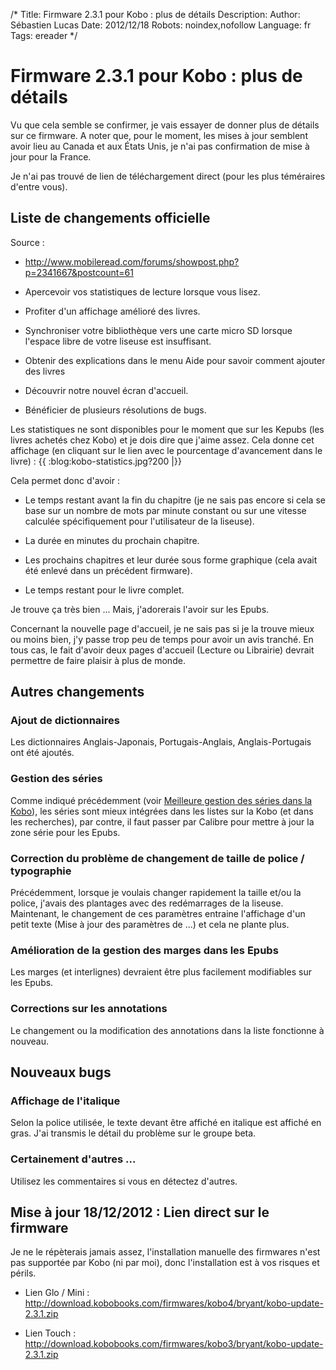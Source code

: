 /*
Title: Firmware 2.3.1 pour Kobo : plus de détails
Description: 
Author: Sébastien Lucas
Date: 2012/12/18
Robots: noindex,nofollow
Language: fr
Tags: ereader
*/
# Firmware 2.3.1 pour Kobo : plus de détails

Vu que cela semble se confirmer, je vais essayer de donner plus de détails sur ce firmware. A noter que, pour le moment, les mises à jour semblent avoir lieu au Canada et aux États Unis, je n'ai pas confirmation de mise à jour pour la France.

Je n'ai pas trouvé de lien de téléchargement direct (pour les plus téméraires d'entre vous).


## Liste de changements officielle

Source : 

*	http://www.mobileread.com/forums/showpost.php?p=2341667&postcount=61


*	Apercevoir vos statistiques de lecture lorsque vous lisez.

*	Profiter d'un affichage amélioré des livres.

*	Synchroniser votre bibliothèque vers une carte micro SD lorsque l'espace libre de votre liseuse est insuffisant.

*	Obtenir des explications dans le menu Aide pour savoir comment ajouter des livres

*	Découvrir notre nouvel écran d'accueil.

*	Bénéficier de plusieurs résolutions de bugs.

Les statistiques ne sont disponibles pour le moment que sur les Kepubs (les livres achetés chez Kobo) et je dois dire que j'aime assez. Cela donne cet affichage (en cliquant sur le lien avec le pourcentage d'avancement dans le livre) : 
{{ :blog:kobo-statistics.jpg?200 |}}

Cela permet donc d'avoir :

*	Le temps restant avant la fin du chapitre (je ne sais pas encore si cela se base sur un nombre de mots par minute constant ou sur une vitesse calculée spécifiquement pour l'utilisateur de la liseuse).

*	La durée en minutes du prochain chapitre.

*	Les prochains chapitres et leur durée sous forme graphique (cela avait été enlevé dans un précédent firmware).

*	Le temps restant pour le livre complet.

Je trouve ça très bien ... Mais, j'adorerais l'avoir sur les Epubs.

Concernant la nouvelle page d'accueil, je ne sais pas si je la trouve mieux ou moins bien, j'y passe trop peu de temps pour avoir un avis tranché. En tous cas, le fait d'avoir deux pages d'accueil (Lecture ou Librairie) devrait permettre de faire plaisir à plus de monde.

## Autres changements

### Ajout de dictionnaires
Les dictionnaires Anglais-Japonais, Portugais-Anglais, Anglais-Portugais ont été ajoutés.
### Gestion des séries

Comme indiqué précédemment (voir [Meilleure gestion des séries dans la Kobo](/blog/kobo-ereader-touch-45)), les séries sont mieux intégrées dans les listes sur la Kobo (et dans les recherches), par contre, il faut passer par Calibre pour mettre à jour la zone série pour les Epubs.
### Correction du problème de changement de taille de police / typographie

Précédemment, lorsque je voulais changer rapidement la taille et/ou la police, j'avais des plantages avec des redémarrages de la liseuse. Maintenant, le changement de ces paramètres entraine l'affichage d'un petit texte (Mise à jour des paramètres de ...) et cela ne plante plus.
### Amélioration de la gestion des marges dans les Epubs

Les marges (et interlignes) devraient être plus facilement modifiables sur les Epubs.
### Corrections sur les annotations

Le changement ou la modification des annotations dans la liste fonctionne à nouveau.
## Nouveaux bugs

### Affichage de l'italique
Selon la police utilisée, le texte devant être affiché en italique est affiché en gras. J'ai transmis le détail du problème sur le groupe beta.
### Certainement d'autres ...

Utilisez les commentaires si vous en détectez d'autres.

## Mise à jour 18/12/2012 : Lien direct sur le firmware

Je ne le répèterais jamais assez, l'installation manuelle des firmwares n'est pas supportée par Kobo (ni par moi), donc l'installation est à vos risques et périls.


*	Lien Glo / Mini : http://download.kobobooks.com/firmwares/kobo4/bryant/kobo-update-2.3.1.zip

*	Lien Touch : http://download.kobobooks.com/firmwares/kobo3/bryant/kobo-update-2.3.1.zip
